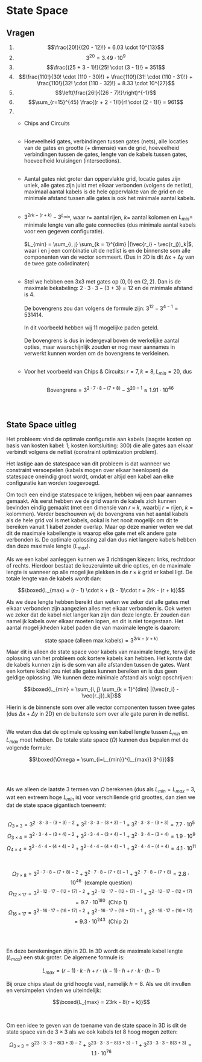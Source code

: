 # State Space

## Vragen

1. $$\frac{20!}{(20 - 12)!} = 6.03 \cdot 10^{13}$$
2. $$3^{20} = 3.49 \cdot 10^{9}$$
3. $$\frac{(25 + 3 - 1)!}{25! \cdot (3 - 1)!} = 351$$
4. $$\frac{110!}{30! \cdot (110 - 30)!} + \frac{110!}{31! \cdot (110 - 31)!} + \frac{110!}{32! \cdot (110 - 32)!} = 8.33 \cdot 10^{27}$$
5. $$\left(\frac{26!}{(26 - 7)!}\right)^{-1}$$
6. $$\sum_{r=15}^{45} \frac{(r + 2 - 1)!}{r! \cdot (2 - 1)!} = 961$$
7. 
    * Chips and Circuits <br><br>

    * Hoeveelheid gates, verbindingen tussen gates (nets), alle locaties van de gates en grootte (+ dimensie) van de grid, hoeveelheid verbindingen tussen de gates, lengte van de kabels tussen gates, hoeveelheid kruisingen (intersections). <br><br>

    * Aantal gates niet groter dan oppervlakte grid, locatie gates zijn uniek, alle gates zijn juist met elkaar verbonden (volgens de netlist), maximaal aantal kabels is de hele oppervlakte van de grid en de minimale afstand tussen alle gates is ook het minimale aantal kabels. <br><br>

    * $3^{2rk - (r + k)} - 3^{L_{min}}$, waar $r =$ aantal rijen, $k =$ aantal kolomen en $L_{min} =$ minimale lengte van alle gate connecties (dus minimale aantal kabels voor een gegeven configuratie). <br><br> $L_{min} = \sum_{i, j} \sum_{k = 1}^{dim} |(\vec{r_i} - \vec{r_j})_k|$,
    waar i en j een combinatie uit de netlist is en de binnenste som alle componenten van de vector sommeert. (Dus in 2D is dit ∆x + ∆y van de twee gate coördinaten) <br><br>

    * Stel we hebben een 3x3 met gates op $(0, 0)$ en $(2, 2)$. Dan is de maximale bekabeling: $2 \cdot 3 \cdot 3 - (3 + 3) = 12$ en de minimale afstand is $4$. <br><br>De bovengrens zou dan volgens de formule zijn: $3^{12} - 3^{4-1} = 531 414.$ <br><br>In dit voorbeeld hebben wij 11 mogelijke paden geteld. <br><br>De bovengrens is dus in iedergeval boven de werkelijke aantal opties, maar waarschijnlijk zouden er nog meer aannames in verwerkt kunnen worden om de bovengrens te verkleinen. <br><br>

    * Voor het voorbeeld van Chips & Circuits: $r = 7, k = 8, L_{min} = 20$, dus <br><br>$$\text{Bovengrens} = 3^{2 \cdot 7 \cdot 8 - (7 + 8)} - 3^{20 - 1} \approx 1.91 \cdot 10^{46}$$ <br><br>


## State Space uitleg

Het probleem: vind de optimale configuratie aan kabels (laagste kosten op basis van kosten kabel: 1; kosten kortsluiting: 300) die alle gates aan elkaar verbindt volgens de netlist (constraint optimization problem).

Het lastige aan de statespace van dit probleem is dat wanneer we constraint versoepelen (kabels mogen over elkaar heenlopen) de statespace oneindig groot wordt, omdat er altijd een kabel aan elke configuratie kan worden toegevoegd.

Om toch een eindige statespace te krijgen, hebben wij een paar aannames gemaakt. Als eerst hebben we de grid waarin de kabels zich kunnen bevinden eindig gemaakt (met een dimensie van $r \times k$, waarbij $r = \text{rijen}$, $k = \text{kolommen}$). Verder beschouwen wij de bovengrens van het aantal kabels als de hele grid vol is met kabels, ookal is het nooit mogelijk om dit te bereiken vanuit $1$ kabel zonder overlap. Maar op deze manier weten we dat dit de maximale kabellengte is waarop elke gate met elk andere gate verbonden is. De optimale oplossing zal dan dus niet langere kabels hebben dan deze maximale lengte ($L_{max}$). 

Als we een kabel aanleggen kunnen we $3$ richtingen kiezen: links, rechtdoor of rechts. Hierdoor bestaat de keuzeruimte uit drie opties, en de maximale lengte is wanneer op alle mogelijke plekken in de $r \times k$ grid er kabel ligt. De totale lengte van de kabels wordt dan: 

$$\boxed{L_{max} = (r - 1) \cdot k + (k - 1)\cdot r = 2rk - (r + k)}$$

Als we deze lengte hebben bereikt dan weten we zeker dat alle gates met elkaar verbonden zijn aangezien alles met elkaar verbonden is. Ook weten we zeker dat de kabel niet langer kan zijn dan deze lengte. Er zouden dan namelijk kabels over elkaar moeten lopen, en dit is niet toegestaan. Het aantal mogelijkheden kabel paden die van maximale lengte is daarom: 

$$\text{state space (alleen max kabels)} = 3^{2rk - (r + k)}$$

Maar dit is alleen de state space voor kabels van maximale lengte, terwijl de oplossing van het probleem ook kortere kabels kan hebben. Het korste dat de kabels kunnen zijn is de som van alle afstanden tussen de gates. Want een kortere kabel zou niet alle gates kunnen bereiken en is dus geen geldige oplossing. We kunnen deze minimale afstand als volgt opschrijven:

$$\boxed{L_{min} = \sum_{i, j} \sum_{k = 1}^{dim} |(\vec{r_i} - \vec{r_j})_k|}$$

Hierin is de binnenste som over alle vector componenten tussen twee gates (dus $\Delta x + \Delta y$ in 2D) en de buitenste som over alle gate paren in de netlist. <br><br>

We weten dus dat de optimale oplossing een kabel lengte tussen $L_{min}$ en $L_{max}$ moet hebben. De totale state space ($\Omega$) kunnen dus bepalen met de volgende formule:

$$\boxed{\Omega = \sum_{i=L_{min}}^{L_{max}} 3^{i}}$$

<br><br>

Als we alleen de laatste $3$ termen van $\Omega$ berekenen (dus als $L_{min} = L_{max} - 3$, wat een extreem hoge $L_{min}$ is) voor verschillende grid groottes, dan zien we dat de state space gigantisch toeneemt: <br><br>

$$\Omega_{3 \times 3} = 3^{2 \cdot 3 \cdot 3 - (3 + 3) - 2} + 3^{2 \cdot 3 \cdot 3 - (3 + 3) - 1} + 3^{2 \cdot 3 \cdot 3 - (3 + 3)} = 7.7 \cdot 10^{5}$$
$$\Omega_{3 \times 4} = 3^{2 \cdot 3 \cdot 4 - (3 + 4) - 2} + 3^{2 \cdot 3 \cdot 4 - (3 + 4) - 1} + 3^{2 \cdot 3 \cdot 4 - (3 + 4)} = 1.9 \cdot 10^{9}$$
$$\Omega_{4 \times 4} = 3^{2 \cdot 4 \cdot 4 - (4 + 4) - 2} + 3^{2 \cdot 4 \cdot 4 - (4 + 4) - 1} + 3^{2 \cdot 4 \cdot 4 - (4 + 4)} = 4.1 \cdot 10^{11}$$

<br>

$$\Omega_{7 \times 8} = 3^{2 \cdot 7 \cdot 8 - (7 + 8) - 2} + 3^{2 \cdot 7 \cdot 8 - (7 + 8) - 1} + 3^{2 \cdot 7 \cdot 8 - (7 + 8)} =  2.8 \cdot 10^{46} \ \ \text{(example question)}$$
$$\Omega_{12 \times 17} = 3^{2 \cdot 12 \cdot 17 - (12 + 17) - 2} + 3^{2 \cdot 12 \cdot 17 - (12 + 17) - 1} + 3^{2 \cdot 12 \cdot 17 - (12 + 17)} = 9.7 \cdot 10^{180} \ \ \text{(Chip 1)}$$
$$\Omega_{16 \times 17} = 3^{2 \cdot 16 \cdot 17 - (16 + 17) - 2} + 3^{2 \cdot 16 \cdot 17 - (16 + 17) - 1} + 3^{2 \cdot 16 \cdot 17 - (16 + 17)} = 9.3 \cdot 10^{243} \ \ \text{(Chip 2)}$$

<br><br>

En deze berekeningen zijn in 2D. In 3D wordt de maximale kabel lengte ($L_{max}$) een stuk groter. De algemene formule is:

$$L_{max} = (r - 1) \cdot k \cdot h + r \cdot (k - 1) \cdot h + r \cdot k \cdot (h - 1)$$

Bij onze chips staat de grid hoogte vast, namelijk $h = 8$. Als we dit invullen en versimpelen vinden we uiteindelijk:

$$\boxed{L_{max} = 23rk - 8(r + k)}$$

<br>

Om een idee te geven van de toename van de state space in 3D is dit de state space van de $3 \times 3$ als we ook kabels tot $8$ hoog mogen zetten:

$$\Omega_{3 \times 3} = 3^{23 \cdot 3 \cdot 3 - 8(3 + 3) - 2} + 3^{23 \cdot 3 \cdot 3 - 8(3 + 3) - 1} + 3^{23 \cdot 3 \cdot 3 - 8(3 + 3)} = 1.1 \cdot 10^{76}$$


